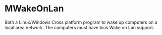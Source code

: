 MWakeOnLan
==========

Both a Linux/Windows Cross platform program to wake up computers on a local area network.  The computers must have bios Wake on Lan support.
